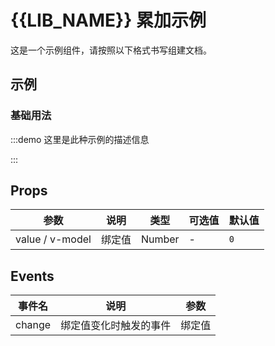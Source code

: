 # {{LIB_NAME}} 累加示例

这是一个示例组件，请按照以下格式书写组建文档。

## 示例


### 基础用法

:::demo 这里是此种示例的描述信息
<template>
  <gt-example v-model="num" @change="onChange"></gt-example>
</template>

<script>
export default {
  data () {
    return {
      num: 1
    }
  },
  methods: {
    onChange (num) {
      this.$message(String(num))
    }
  }
}
</script>
:::


## Props

| 参数            | 说明   | 类型   | 可选值 | 默认值 |
| --------------- | ------ | ------ | ------ | ------ |
| value / v-model | 绑定值 | Number | -      | `0`    |


## Events

| 事件名 | 说明                   | 参数   |
| ------ | ---------------------- | ------ |
| change | 绑定值变化时触发的事件 | 绑定值 |
